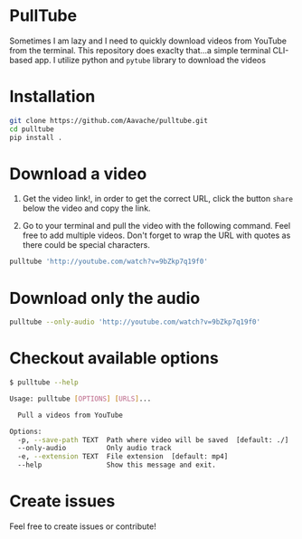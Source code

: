 # PullTube
Sometimes I am lazy and I need to quickly download videos from YouTube from the terminal. This repository does exaclty that...a simple
terminal CLI-based app. I utilize python and `pytube` library to download the videos

# Installation

```sh
git clone https://github.com/Aavache/pulltube.git
cd pulltube
pip install .
```

# Download a video

1. Get the video link!, in order to get the correct URL, click the button `share` below the video and copy the link.

2. Go to your terminal and pull the video with the following command. Feel free to add multiple videos. Don't forget to wrap the URL with quotes as there could be special characters.

```sh
pulltube 'http://youtube.com/watch?v=9bZkp7q19f0'
```

# Download only the audio
```sh
pulltube --only-audio 'http://youtube.com/watch?v=9bZkp7q19f0'
```

# Checkout available options

```sh
$ pulltube --help

Usage: pulltube [OPTIONS] [URLS]...

  Pull a videos from YouTube

Options:
  -p, --save-path TEXT  Path where video will be saved  [default: ./]
  --only-audio          Only audio track
  -e, --extension TEXT  File extension  [default: mp4]
  --help                Show this message and exit.
```

# Create issues
Feel free to create issues or contribute!
